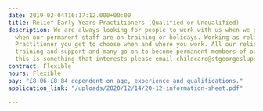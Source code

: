 ```yaml
---
date: 2019-02-04T16:17:12.000+00:00
title: Relief Early Years Practitioners (Qualified or Unqualified)
description: We are always looking for people to work with us when we get busy or
  when our permanent staff are on training or holidays. Working as relief Early Years
  Practitioner you get to choose when and where you work. All our relief team receive
  training and support and many go on to become permanent members of our team. If
  this is something that interests please email childcare@stgeorgeslupset.org.uk
contract: Flexible
hours: Flexible
pay: "£8.06-£8.84 dependent on age, experience and qualifications."
application_link: "/uploads/2020/12/14/20-12-information-sheet.pdf"

---
```

